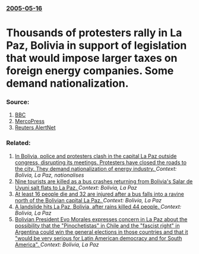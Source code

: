 ### [2005-05-16](/news/2005/05/16/index.md)

#  Thousands of protesters rally in La Paz, Bolivia in support of legislation that would impose larger taxes on foreign energy companies. Some demand nationalization. 




### Source:

1. [BBC](http://news.bbc.co.uk/2/hi/americas/4551293.stm)
2. [MercoPress](http://www.falkland-malvinas.com/Detalle.asp?NUM=5658)
3. [Reuters AlertNet](http://www.alertnet.org/thenews/newsdesk/N16459843.htm)

### Related:

1. [ In Bolivia, police and protesters clash in the capital La Paz outside congress, disrupting its meetings. Protesters have closed the roads to the city. They demand nationalization of energy industry. ](/news/2005/05/31/in-bolivia-police-and-protesters-clash-in-the-capital-la-paz-outside-congress-disrupting-its-meetings-protesters-have-closed-the-roads-t.md) _Context: Bolivia, La Paz, nationalises_
2. [Nine tourists are killed as a bus crashes returning from Bolivia's Salar de Uyuni salt flats to La Paz. ](/news/2014/08/30/nine-tourists-are-killed-as-a-bus-crashes-returning-from-bolivia-s-salar-de-uyuni-salt-flats-to-la-paz.md) _Context: Bolivia, La Paz_
3. [At least 16 people die and 32 are injured after a bus falls into a ravine north of the Bolivian capital La Paz. ](/news/2012/06/7/at-least-16-people-die-and-32-are-injured-after-a-bus-falls-into-a-ravine-north-of-the-bolivian-capital-la-paz.md) _Context: Bolivia, La Paz_
4. [A landslide hits La Paz, Bolivia, after rains killed 44 people. ](/news/2011/02/27/a-landslide-hits-la-paz-bolivia-after-rains-killed-44-people.md) _Context: Bolivia, La Paz_
5. [ Bolivian President Evo Morales expresses concern in La Paz about the possibility that the "Pinochetistas" in Chile and the "fascist right" in Argentina could win the general elections in those countries and that it "would be very serious for Latin American democracy and for South America". ](/news/2009/08/5/bolivian-president-evo-morales-expresses-concern-in-la-paz-about-the-possibility-that-the-apinochetistasa-in-chile-and-the-afascist-r.md) _Context: Bolivia, La Paz_
